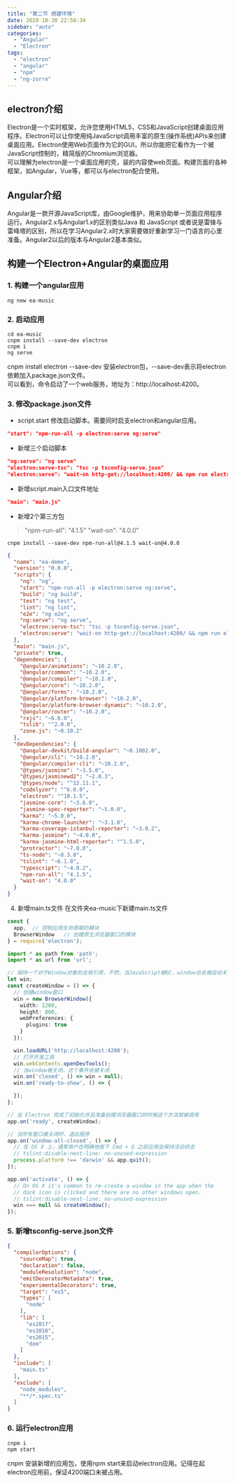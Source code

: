 ```yaml
---
title: "第二节 搭建环境"
date: 2020-10-30 22:58:34
sidebar: "auto"
categories:
  - "Angular"
  - "Electron"
tags:
  - "electron"
  - "angular"
  - "npm"
  - "ng-zorro"
---
```



## electron介绍
Electron是一个实时框架，允许您使用HTML5，CSS和JavaScript创建桌面应用程序。Electron可以让你使用纯JavaScript调用丰富的原生(操作系统)APIs来创建桌面应用。Electron使用Web页面作为它的GUI，所以你能把它看作为一个被JavaScript控制的，精简版的Chromium浏览器。  
可以理解为electron是一个桌面应用的壳，装的内容使web页面。构建页面的各种框架，如Angular，Vue等，都可以与electron配合使用。  
## Angular介绍
Angular是一款开源JavaScript库，由Google维护，用来协助单一页面应用程序运行。Angular2.x与Angular1.x的区别类似Java 和 JavaScript 或者说是雷锋与雷峰塔的区别，所以在学习Angular2.x时大家需要做好重新学习一门语言的心里准备。Angular2以后的版本与Angular2基本类似。


## 构建一个Electron+Angular的桌面应用
### 1. 构建一个angular应用
```shell
ng new ea-music
```
### 2. 启动应用
```shell
cd ea-music
cnpm install --save-dev electron
cnpm i
ng serve
```
cnpm install electron --save-dev 安装electron包，--save-dev表示将electron依赖加入package.json文件。  
可以看到，命令启动了一个web服务，地址为：http://localhost:4200。

### 3. 修改package.json文件
+ script.start 修改启动脚本。需要同时启支electron和angular应用。
```json
"start": "npm-run-all -p electron:serve ng:serve"
```
+ 新增三个启动脚本
```json
"ng:serve": "ng serve"
"electron:serve-tsc": "tsc -p tsconfig-serve.json"
"electron:serve": "wait-on http-get://localhost:4200/ && npm run electron:serve-tsc && electron . --serve"
```
+ 新增script.main入口文件地址
```json
"main": "main.js"
```
+ 新增2个第三方包
> "npm-run-all": "4.1.5"
> "wait-on": "4.0.0"
```shell
cnpm install --save-dev npm-run-all@4.1.5 wait-on@4.0.0
```
```json
{
  "name": "ea-demo",
  "version": "0.0.0",
  "scripts": {
    "ng": "ng",
    "start": "npm-run-all -p electron:serve ng:serve",
    "build": "ng build",
    "test": "ng test",
    "lint": "ng lint",
    "e2e": "ng e2e",
    "ng:serve": "ng serve",
    "electron:serve-tsc": "tsc -p tsconfig-serve.json",
    "electron:serve": "wait-on http-get://localhost:4200/ && npm run electron:serve-tsc && electron . --serve"
  },
  "main": "main.js",
  "private": true,
  "dependencies": {
    "@angular/animations": "~10.2.0",
    "@angular/common": "~10.2.0",
    "@angular/compiler": "~10.2.0",
    "@angular/core": "~10.2.0",
    "@angular/forms": "~10.2.0",
    "@angular/platform-browser": "~10.2.0",
    "@angular/platform-browser-dynamic": "~10.2.0",
    "@angular/router": "~10.2.0",
    "rxjs": "~6.6.0",
    "tslib": "^2.0.0",
    "zone.js": "~0.10.2"
  },
  "devDependencies": {
    "@angular-devkit/build-angular": "~0.1002.0",
    "@angular/cli": "~10.2.0",
    "@angular/compiler-cli": "~10.2.0",
    "@types/jasmine": "~3.5.0",
    "@types/jasminewd2": "~2.0.3",
    "@types/node": "^12.11.1",
    "codelyzer": "^6.0.0",
    "electron": "^10.1.5",
    "jasmine-core": "~3.6.0",
    "jasmine-spec-reporter": "~5.0.0",
    "karma": "~5.0.0",
    "karma-chrome-launcher": "~3.1.0",
    "karma-coverage-istanbul-reporter": "~3.0.2",
    "karma-jasmine": "~4.0.0",
    "karma-jasmine-html-reporter": "^1.5.0",
    "protractor": "~7.0.0",
    "ts-node": "~8.3.0",
    "tslint": "~6.1.0",
    "typescript": "~4.0.2",
    "npm-run-all": "4.1.5",
    "wait-on": "4.0.0"
  }
}
```
4. 新增main.ts文件
在文件夹ea-music下新建main.ts文件
```typescript
const {
  app,  // 控制应用生命周期的模块
  BrowserWindow   // 创建原生浏览器窗口的模块
} = require('electron');

import * as path from 'path';
import * as url from 'url';

// 保持一个对于Window对象的全局引用，不然，当JavaScript被GC，window也会被自动关闭
let win;
const createWindow = () => {
  // 创建window窗口
  win = new BrowserWindow({
    width: 1200,
    height: 800,
    webPreferences: {
      plugins: true
    }
  });

  win.loadURL('http://localhost:4200');
  // 打开开发工具
  win.webContents.openDevTools();
  // 当window被关闭，这个事件会被关闭
  win.on('closed', () => win = null);
  win.on('ready-to-show', () => {

  });
};

// 当 Electron 完成了初始化并且准备创建浏览器窗口的时候这个方法就被调用
app.on('ready', createWindow);

// 当所有窗口被关闭时，退出程序
app.on('window-all-closed', () => {
  // 在 OS X 上，通常用户在明确地按下 Cmd + Q 之前应用会保持活动状态
  // tslint:disable-next-line: no-unused-expression
  process.platform !== 'darwin' && app.quit();
});

app.on('activate', () => {
  // On OS X it's common to re-create a window in the app when the
  // dock icon is clicked and there are no other windows open.
  // tslint:disable-next-line: no-unused-expression
  win === null && createWindow();
});


```

### 5. 新增tsconfig-serve.json文件
```json
{
  "compilerOptions": {
    "sourceMap": true,
    "declaration": false,
    "moduleResolution": "node",
    "emitDecoratorMetadata": true,
    "experimentalDecorators": true,
    "target": "es5",
    "types": [
      "node"
    ],
    "lib": [
      "es2017",
      "es2016",
      "es2015",
      "dom"
    ]
  },
  "include": [
    "main.ts"
  ],
  "exclude": [
    "node_modules",
    "**/*.spec.ts"
  ]
}
```

### 6. 运行electron应用
```shell
cnpm i
npm start
``` 

cnpm 安装新增的应用包，使用npm start来启动electron应用。记得在起electron应用前，保证4200端口未被占用。